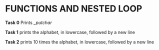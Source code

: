 # FUNCTIONS AND NESTED LOOP

**Task 0**
Prints *_putchar*

**Task 1**
prints the alphabet, in lowercase, followed by a new line

**Task 2**
prints 10 times the alphabet, in lowercase, followed by a new line

